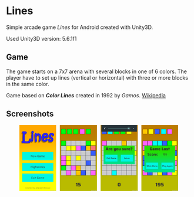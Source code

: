 # Lines
Simple arcade game <i>Lines</i> for Android created with Unity3D.

Used Unity3D version: 5.6.1f1

## Game
The game starts on a 7x7 arena with several blocks in one of 6 colors. The player have to set up lines (vertical or horizontal) with three or more blocks in the same color.

Game based on <i><b>Color Lines</b></i> created in 1992 by <i>Gamos</i>. [Wikipedia](https://en.wikipedia.org/wiki/Color_Lines)

## Screenshots
<div align="center">
        <img width="20%" src="Screenshots/1.png" alt="Screenshots" title="Main Menu"</img>
        <img height="0" width="2px">
        <img width="20%" src="Screenshots/2.png" alt="Screenshots" title="Game"></img>
        <img height="0" width="2px">
        <img width="20%" src="Screenshots/3.png" alt="Screenshots" title="Game Loss"></img>
        <img height="0" width="2px">
        <img width="20%" src="Screenshots/4.png" alt="Screenshots" title="High Scores"></img>
</div>
